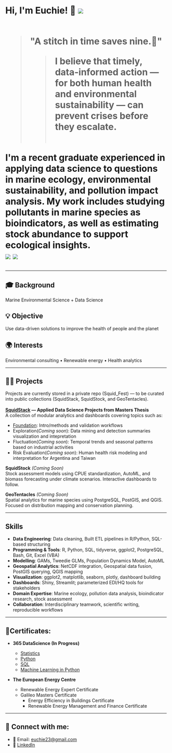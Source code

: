 <h1>Hi, I'm Euchie! 👋 <a href="https://www.linkedin.com/in/euchiejnpierre/"><img src="https://img.shields.io/badge/-LinkedIn-0072b1?&style=for-the-badge&logo=linkedin&logoColor=white" /></a><br><br>

> "A stitch in time saves nine.🌱"
> > I believe that timely, data-informed action — for both human health and environmental sustainability — can prevent crises before they escalate.<br><br>



I'm a recent graduate experienced in applying **data science** to questions in **marine ecology**, **environmental sustainability**, and **pollution impact analysis**. My work includes studying pollutants in marine species as bioindicators, as well as estimating stock abundance to support ecological insights.  
<img src="https://img.shields.io/badge/-Data%20Scientist-276DC3?&style=for-the-badge&logo=r&logoColor=white" />
<img src="https://img.shields.io/badge/-Marine%20Ecology-0099cc?&style=for-the-badge&logo=fish&logoColor=white" />



---

## 🎓 Background  
Marine Environmental Science + Data Science  

## 💡 Objective  
Use data-driven solutions to improve the health of people and the planet  

## 🌍 Interests  
Environmental consulting • Renewable energy • Health analytics



---

## 👩‍💻 Projects

Projects are currently stored in a private repo (Squid_Fest) — to be curated into public collections (SquidStack, SquidStock, and GeoTentacles). <br><br>
**<a href="https://github.com/Euchie23/SquidStack/" target="_blank">SquidStack</a> — Applied Data Science Projects from Masters Thesis** <br>
A collection of modular analytics and dashboards covering topics such as:
  - [Foundation](https://euchie23.shinyapps.io/foundation/): Intro/methods and validation workflows
  - Exploration(*Coming soon*): Data mining and detection summaries visualization and intepretation
  - Fluctuation(*Coming soon*): Temporal trends and seasonal patterns based on industrial activities
  - Risk Evaluation(*Coming soon*): Human health risk modeling and interpretation for Argentina and Taiwan<br> 
  
**SquidStock** *(Coming Soon)*  
  Stock assessment models using CPUE standardization, AutoML, and biomass forecasting under climate scenarios. Interactive dashboards to follow. <br>

**GeoTentacles** *(Coming Soon)*  
  Spatial analytics for marine species using PostgreSQL, PostGIS, and QGIS. Focused on distribution mapping and conservation planning.

---

## Skills
- **Data Engineering**: Data cleaning, Built ETL pipelines in R/Python, SQL-based structuring
- **Programming & Tools**: R, Python, SQL, tidyverse, ggplot2, PostgreSQL, Bash, Git, Excel (VBA)
- **Modelling**: GAMs, Tweedie GLMs, Population Dynamics Model, AutoML
- **Geospatial Analytics**: NetCDF integration, Geospatial data fusion, PostGIS querying, QGIS mapping
- **Visualization**: ggplot2, matplotlib, seaborn, plotly, dashboard building
- **Dashboards**: Shiny, Streamlit; parameterized EDI/HQ tools for stakeholders
- **Domain Expertise**: Marine ecology, pollution data analysis, bioindicator research, stock assessment
- **Collaboration**: Interdisciplinary teamwork, scientific writing, reproducible workflows

---

## 🧾Certificates:

- <b>365 DataScience (In Progress) </b>
  - [Statistics](https://learn.365datascience.com/certificates/CC-AAD35FAB67/)
  - [Python](https://learn.365datascience.com/certificates/CC-35DE6E8ECC/)
  - [SQL](https://learn.365datascience.com/certificates/CC-8A7C7EED63/)
  - [Machine Learning in Python](https://learn.365datascience.com/certificates/CC-BA4E35B27D/)
    
- <b> The European Energy Centre </b>
  - Renewable Energy Expert Certificate
  - Galileo Masters Certificate
    - Energy Efficiency in Buildings Certificate
    - Renewable Energy Management and Finance Certificate

---

## 🤳 Connect with me:
- 📧 Email: euchie23@gmail.com <br>
- 🔗 <a href="https://www.linkedin.com/in/euchiejnpierre/" target="_blank">LinkedIn</a>
